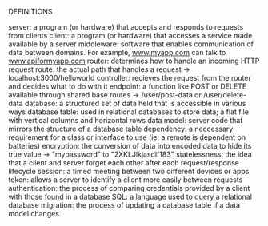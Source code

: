 DEFINITIONS

server: a program (or hardware) that accepts and responds to requests from clients
client: a program (or hardware) that accesses a service made available by a server
middleware: software that enables communication of data between domains. For example, www.myapp.com can talk to www.apiformyapp.com
router: determines how to handle an incoming HTTP request
route: the actual path that handles a request -> localhost:3000/helloworld
controller: recieves the request from the router and decides what to do with it
endpoint: a function like POST or DELETE available through shared base routes -> /user/post-data or /user/delete-data
database: a structured set of data held that is accessible in various ways
database table: used in relational databases to store data; a flat file with vertical columns and horizontal rows
data model: server code that mirrors the structure of a database table
dependency: a neccessary requirement for a class or interface to use (ie: a remote is dependent on batteries)
encryption: the conversion of data into encoded data to hide its true value -> "mypassword" to "2XKLJlkjasdlf183"
statelessness: the idea that a client and server forget each other after each request/response lifecycle
session: a timed meeting between two different devices or apps
token: allows a server to identify a client more easily between requests
authentication: the process of comparing credentials provided by a client with those found in a database
SQL: a language used to query a relational database
migration: the process of updating a database table if a data model changes